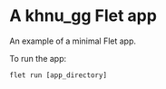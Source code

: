 # A khnu_gg Flet app

An example of a minimal Flet app.

To run the app:

```
flet run [app_directory]
```